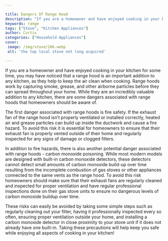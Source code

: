 ```yaml
---

title: Dangers Of Range Hood
description: "If you are a homeowner and have enjoyed cooking in your kitchen for some time, you may have noticed that a range hood is an import...learn more about it now"
keywords: range
tags: ["Stove", "Kitchen Appliances"]
author: Curtis
categories: ["Household Appliances"]
cover: 
 image: /img/stove/166.webp
 alt: 'the top local stove not long acquired'

---
```


If you are a homeowner and have enjoyed cooking in your kitchen for some time, you may have noticed that a range hood is an important addition to any kitchen, as they help to keep the air clean when cooking. Range hoods work by capturing smoke, grease, and other airborne particles before they can spread throughout your home. While they are an incredibly valuable addition to any kitchen, there are some dangers associated with range hoods that homeowners should be aware of. 

The first danger associated with range hoods is fire safety. If the exhaust fan of the range hood isn’t properly ventilated or installed correctly, heated air and grease particles can build up inside the ductwork and cause a fire hazard. To avoid this risk it is essential for homeowners to ensure that their exhaust fan is properly vented outside of their home and regularly inspected for any signs of damage or clogged filters. 

In addition to fire hazards, there is also another potential danger associated with range hoods - carbon monoxide poisoning. While most modern models are designed with built-in carbon monoxide detectors, these detectors cannot detect small amounts of carbon monoxide build-up over time resulting from the incomplete combustion of gas stoves or other appliances connected to the same vents as the range hood. To avoid this risk homeowners should make sure that their exhaust fans are regularly cleaned and inspected for proper ventilation and have regular professional inspections done on their gas stove units to ensure no dangerous levels of carbon monoxide buildup over time. 

These risks can easily be avoided by taking some simple steps such as regularly cleaning out your filter, having it professionally inspected every so often, ensuring proper ventilation outside your home, and installing a carbon monoxide detector in close proximity to your stove unit if it does not already have one built-in. Taking these precautions will help keep you safe while enjoying all aspects of cooking in your kitchen!
